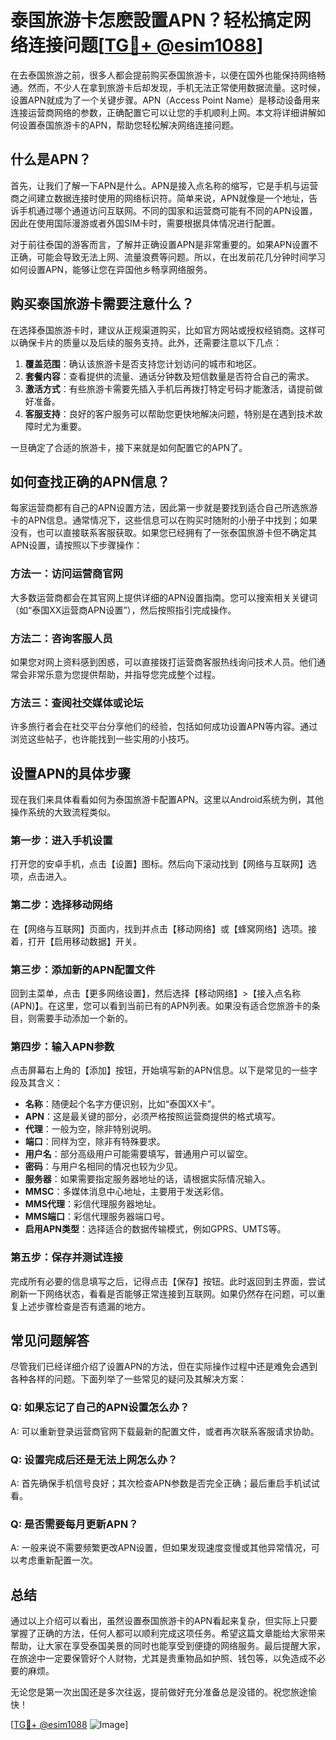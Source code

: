 # 泰国旅游卡怎麽設置APN？轻松搞定网络连接问题[[TG💪+ @esim1088](https://t.me/s/esim1088)]

在去泰国旅游之前，很多人都会提前购买泰国旅游卡，以便在国外也能保持网络畅通。然而，不少人在拿到旅游卡后却发现，手机无法正常使用数据流量。这时候，设置APN就成为了一个关键步骤。APN（Access Point Name）是移动设备用来连接运营商网络的参数，正确配置它可以让您的手机顺利上网。本文将详细讲解如何设置泰国旅游卡的APN，帮助您轻松解决网络连接问题。

## 什么是APN？

首先，让我们了解一下APN是什么。APN是接入点名称的缩写，它是手机与运营商之间建立数据连接时使用的网络标识符。简单来说，APN就像是一个地址，告诉手机通过哪个通道访问互联网。不同的国家和运营商可能有不同的APN设置，因此在使用国际漫游或者外国SIM卡时，需要根据具体情况进行配置。

对于前往泰国的游客而言，了解并正确设置APN是非常重要的。如果APN设置不正确，可能会导致无法上网、流量浪费等问题。所以，在出发前花几分钟时间学习如何设置APN，能够让您在异国他乡畅享网络服务。

## 购买泰国旅游卡需要注意什么？

在选择泰国旅游卡时，建议从正规渠道购买，比如官方网站或授权经销商。这样可以确保卡片的质量以及后续的服务支持。此外，还需要注意以下几点：

1. **覆盖范围**：确认该旅游卡是否支持您计划访问的城市和地区。
2. **套餐内容**：查看提供的流量、通话分钟数及短信数量是否符合自己的需求。
3. **激活方式**：有些旅游卡需要先插入手机后再拨打特定号码才能激活，请提前做好准备。
4. **客服支持**：良好的客户服务可以帮助您更快地解决问题，特别是在遇到技术故障时尤为重要。

一旦确定了合适的旅游卡，接下来就是如何配置它的APN了。

## 如何查找正确的APN信息？

每家运营商都有自己的APN设置方法，因此第一步就是要找到适合自己所选旅游卡的APN信息。通常情况下，这些信息可以在购买时随附的小册子中找到；如果没有，也可以直接联系客服获取。如果您已经拥有了一张泰国旅游卡但不确定其APN设置，请按照以下步骤操作：

### 方法一：访问运营商官网
大多数运营商都会在其官网上提供详细的APN设置指南。您可以搜索相关关键词（如“泰国XX运营商APN设置”），然后按照指引完成操作。

### 方法二：咨询客服人员
如果您对网上资料感到困惑，可以直接拨打运营商客服热线询问技术人员。他们通常会非常乐意为您提供帮助，并指导您完成整个过程。

### 方法三：查阅社交媒体或论坛
许多旅行者会在社交平台分享他们的经验，包括如何成功设置APN等内容。通过浏览这些帖子，也许能找到一些实用的小技巧。

## 设置APN的具体步骤

现在我们来具体看看如何为泰国旅游卡配置APN。这里以Android系统为例，其他操作系统的大致流程类似。

### 第一步：进入手机设置
打开您的安卓手机，点击【设置】图标。然后向下滚动找到【网络与互联网】选项，点击进入。

### 第二步：选择移动网络
在【网络与互联网】页面内，找到并点击【移动网络】或【蜂窝网络】选项。接着，打开【启用移动数据】开关。

### 第三步：添加新的APN配置文件
回到主菜单，点击【更多网络设置】，然后选择【移动网络】>【接入点名称(APN)】。在这里，您可以看到当前已有的APN列表。如果没有适合您旅游卡的条目，则需要手动添加一个新的。

### 第四步：输入APN参数
点击屏幕右上角的【添加】按钮，开始填写新的APN信息。以下是常见的一些字段及其含义：

- **名称**：随便起个名字方便识别，比如“泰国XX卡”。
- **APN**：这是最关键的部分，必须严格按照运营商提供的格式填写。
- **代理**：一般为空，除非特别说明。
- **端口**：同样为空，除非有特殊要求。
- **用户名**：部分高级用户可能需要填写，普通用户可以留空。
- **密码**：与用户名相同的情况也较为少见。
- **服务器**：如果需要指定服务器地址的话，请根据实际情况输入。
- **MMSC**：多媒体消息中心地址，主要用于发送彩信。
- **MMS代理**：彩信代理服务器地址。
- **MMS端口**：彩信代理服务器端口号。
- **启用APN类型**：选择适合的数据传输模式，例如GPRS、UMTS等。

### 第五步：保存并测试连接
完成所有必要的信息填写之后，记得点击【保存】按钮。此时返回到主界面，尝试刷新一下网络状态，看看是否能够正常连接到互联网。如果仍然存在问题，可以重复上述步骤检查是否有遗漏的地方。

## 常见问题解答

尽管我们已经详细介绍了设置APN的方法，但在实际操作过程中还是难免会遇到各种各样的问题。下面列举了一些常见的疑问及其解决方案：

### Q: 如果忘记了自己的APN设置怎么办？
A: 可以重新登录运营商官网下载最新的配置文件，或者再次联系客服请求协助。

### Q: 设置完成后还是无法上网怎么办？
A: 首先确保手机信号良好；其次检查APN参数是否完全正确；最后重启手机试试看。

### Q: 是否需要每月更新APN？
A: 一般来说不需要频繁更改APN设置，但如果发现速度变慢或其他异常情况，可以考虑重新配置一次。

## 总结

通过以上介绍可以看出，虽然设置泰国旅游卡的APN看起来复杂，但实际上只要掌握了正确的方法，任何人都可以顺利完成这项任务。希望这篇文章能给大家带来帮助，让大家在享受泰国美景的同时也能享受到便捷的网络服务。最后提醒大家，在旅途中一定要保管好个人财物，尤其是贵重物品如护照、钱包等，以免造成不必要的麻烦。

无论您是第一次出国还是多次往返，提前做好充分准备总是没错的。祝您旅途愉快！

[[TG💪+ @esim1088](https://t.me/s/esim1088) ![Image](https://i.postimg.cc/4NQfJmqS/Snipaste-2025-05-13-00-14-12.png)]